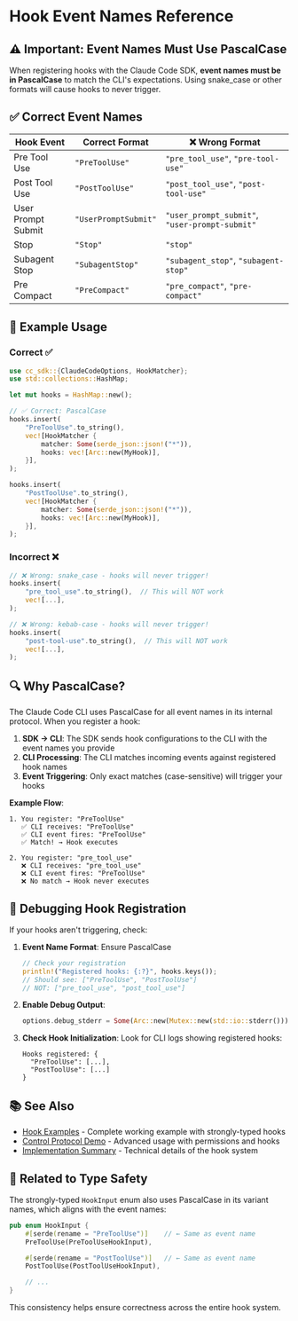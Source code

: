 # Hook Event Names Reference

## ⚠️ Important: Event Names Must Use PascalCase

When registering hooks with the Claude Code SDK, **event names must be in PascalCase** to match the CLI's expectations. Using snake_case or other formats will cause hooks to never trigger.

## ✅ Correct Event Names

| Hook Event | Correct Format | ❌ Wrong Format |
|------------|----------------|-----------------|
| Pre Tool Use | `"PreToolUse"` | `"pre_tool_use"`, `"pre-tool-use"` |
| Post Tool Use | `"PostToolUse"` | `"post_tool_use"`, `"post-tool-use"` |
| User Prompt Submit | `"UserPromptSubmit"` | `"user_prompt_submit"`, `"user-prompt-submit"` |
| Stop | `"Stop"` | `"stop"` |
| Subagent Stop | `"SubagentStop"` | `"subagent_stop"`, `"subagent-stop"` |
| Pre Compact | `"PreCompact"` | `"pre_compact"`, `"pre-compact"` |

## 📝 Example Usage

### Correct ✅

```rust
use cc_sdk::{ClaudeCodeOptions, HookMatcher};
use std::collections::HashMap;

let mut hooks = HashMap::new();

// ✅ Correct: PascalCase
hooks.insert(
    "PreToolUse".to_string(),
    vec![HookMatcher {
        matcher: Some(serde_json::json!("*")),
        hooks: vec![Arc::new(MyHook)],
    }],
);

hooks.insert(
    "PostToolUse".to_string(),
    vec![HookMatcher {
        matcher: Some(serde_json::json!("*")),
        hooks: vec![Arc::new(MyHook)],
    }],
);
```

### Incorrect ❌

```rust
// ❌ Wrong: snake_case - hooks will never trigger!
hooks.insert(
    "pre_tool_use".to_string(),  // This will NOT work
    vec![...],
);

// ❌ Wrong: kebab-case - hooks will never trigger!
hooks.insert(
    "post-tool-use".to_string(),  // This will NOT work
    vec![...],
);
```

## 🔍 Why PascalCase?

The Claude Code CLI uses PascalCase for all event names in its internal protocol. When you register a hook:

1. **SDK → CLI**: The SDK sends hook configurations to the CLI with the event names you provide
2. **CLI Processing**: The CLI matches incoming events against registered hook names
3. **Event Triggering**: Only exact matches (case-sensitive) will trigger your hooks

**Example Flow**:

```
1. You register: "PreToolUse"
   ✅ CLI receives: "PreToolUse"
   ✅ CLI event fires: "PreToolUse"
   ✅ Match! → Hook executes

2. You register: "pre_tool_use"
   ❌ CLI receives: "pre_tool_use"
   ❌ CLI event fires: "PreToolUse"
   ❌ No match → Hook never executes
```

## 🧪 Debugging Hook Registration

If your hooks aren't triggering, check:

1. **Event Name Format**: Ensure PascalCase
   ```rust
   // Check your registration
   println!("Registered hooks: {:?}", hooks.keys());
   // Should see: ["PreToolUse", "PostToolUse"]
   // NOT: ["pre_tool_use", "post_tool_use"]
   ```

2. **Enable Debug Output**:
   ```rust
   options.debug_stderr = Some(Arc::new(Mutex::new(std::io::stderr())));
   ```

3. **Check Hook Initialization**:
   Look for CLI logs showing registered hooks:
   ```
   Hooks registered: {
     "PreToolUse": [...],
     "PostToolUse": [...]
   }
   ```

## 📚 See Also

- [Hook Examples](../examples/hooks_typed.rs) - Complete working example with strongly-typed hooks
- [Control Protocol Demo](../examples/control_protocol_demo.rs) - Advanced usage with permissions and hooks
- [Implementation Summary](../../HOOK_TYPES_IMPLEMENTATION_SUMMARY.md) - Technical details of the hook system

## 🔗 Related to Type Safety

The strongly-typed `HookInput` enum also uses PascalCase in its variant names, which aligns with the event names:

```rust
pub enum HookInput {
    #[serde(rename = "PreToolUse")]    // ← Same as event name
    PreToolUse(PreToolUseHookInput),

    #[serde(rename = "PostToolUse")]   // ← Same as event name
    PostToolUse(PostToolUseHookInput),

    // ...
}
```

This consistency helps ensure correctness across the entire hook system.
